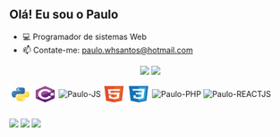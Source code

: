 ## Olá! Eu sou o Paulo

- 💻 Programador de sistemas Web
- 📫 Contate-me: paulo.whsantos@hotmail.com

<div align="center">
  <a href="https://github.com/paulowh"></a>
  <img height="180em" src="https://github-readme-stats.vercel.app/api?username=paulowh&show_icons=true&theme=algolia&include_all_commits=true&count_private=true"/>
  <img height="180em" src="https://github-readme-stats.vercel.app/api/top-langs/?username=paulowh&layout=compact&langs_count=7&theme=algolia"/>
</div>

<div style="display: inline_block"><br>

  <img align="center" alt="Paulo-Python" height="30" width="40" src="https://raw.githubusercontent.com/devicons/devicon/master/icons/python/python-original.svg">
  <img align="center" alt="Paulo-Csharp" height="30" width="40" src="https://raw.githubusercontent.com/devicons/devicon/master/icons/csharp/csharp-original.svg">
  <img img align="center" alt="Paulo-JS" height="30" width="40" src="https://cdn.jsdelivr.net/gh/devicons/devicon/icons/javascript/javascript-original.svg">
  <img align="center" alt="Paulo-HTML" height="30" width="40" src="https://raw.githubusercontent.com/devicons/devicon/master/icons/html5/html5-original.svg">
  <img align="center" alt="Paulo-CSS" height="30" width="40" src="https://raw.githubusercontent.com/devicons/devicon/master/icons/css3/css3-original.svg">
  <img align="center" alt="Paulo-PHP" height="30" width="40" src="https://cdn.jsdelivr.net/gh/devicons/devicon/icons/php/php-plain.svg">
   <img align="center" alt="Paulo-REACTJS" height="30" width="40" src="https://cdn.jsdelivr.net/gh/devicons/devicon/icons/react/react-original.svg">
</div>

##

<div>
  <a href = "mailto:paulo.whsantos@gmail.com"><img src="https://img.shields.io/badge/-Gmail-%23333?style=for-the-badge&logo=gmail&logoColor=white" target="_blank"></a>
  <a href="https://www.linkedin.com/in/paulowh" target="_blank"><img src="https://img.shields.io/badge/-LinkedIn-%230077B5?style=for-the-badge&logo=linkedin&logoColor=white" target="_blank"></a>
  <a href="https://instagram.com/paulo.wh" target="_blank"><img src="https://img.shields.io/badge/-Instagram-%23E4405F?style=for-the-badge&logo=instagram&logoColor=white" target="_blank"></a>

</div>

<!-- ![Snake animation](https://github.com/paulowh/paulowh/blob/output/github-contribution-grid-snake.svg) -->
